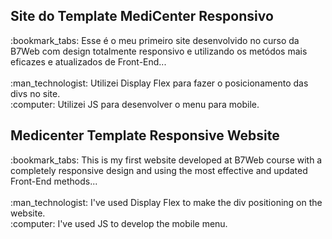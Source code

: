 <h2>Site do Template MediCenter Responsivo</h2>
:bookmark_tabs: Esse é o meu primeiro site desenvolvido no curso da B7Web com design totalmente responsivo e utilizando os metódos mais eficazes e atualizados de Front-End...
<br>
<br>
:man_technologist: Utilizei Display Flex para fazer o posicionamento das divs no site.
<br>
:computer: Utilizei JS para desenvolver o menu para mobile.

<h2>Medicenter Template Responsive Website</h2>
:bookmark_tabs: This is my first website developed at B7Web course with a completely responsive design and using the most effective and updated Front-End methods...
<br>
<br>
:man_technologist: I've used Display Flex to make the div positioning on the website.
<br>
:computer: I've used JS to develop the mobile menu.
